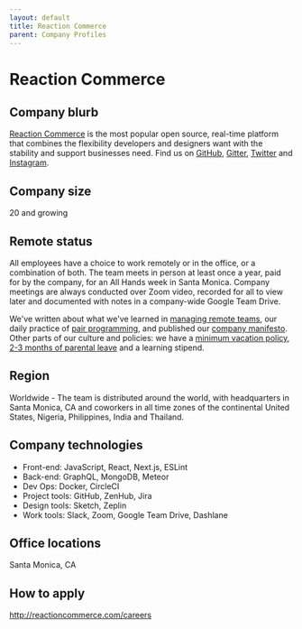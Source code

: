 ```yaml
---
layout: default
title: Reaction Commerce
parent: Company Profiles
---
```


# Reaction Commerce

## Company blurb

[Reaction Commerce](http://reactioncommerce.com/) is the most popular open source, real-time platform that combines the flexibility developers and designers want with the stability and support businesses need. Find us on [GitHub](https://github.com/reactioncommerce/), [Gitter](https://gitter.im/reactioncommerce/reaction), [Twitter](https://twitter.com/getreaction) and [Instagram](https://www.instagram.com/reactioncommerce/).

## Company size

20 and growing

## Remote status

All employees have a choice to work remotely or in the office, or a combination of both. The team meets in person at least once a year, paid for by the company, for an All Hands week in Santa Monica. Company meetings are always conducted over Zoom video, recorded for all to view later and documented with notes in a company-wide Google Team Drive.

We've written about what we've learned in [managing remote teams](https://blog.reactioncommerce.com/lessons-learned-managing-remote-teams/), our daily practice of [pair programming](https://blog.reactioncommerce.com/why-we-pair-program-every-day/), and published our [company manifesto](https://blog.reactioncommerce.com/our-team-manifesto/). Other parts of our culture and policies: we have a [minimum vacation policy](https://blog.reactioncommerce.com/why-were-opting-for-a-minimum-vacation-policy/), [2-3 months of parental leave](https://blog.reactioncommerce.com/new-parent-leave-benefits-everyone/) and a learning stipend.

## Region

Worldwide - The team is distributed around the world, with headquarters in Santa Monica, CA and coworkers in all time zones of the continental United States, Nigeria, Philippines, India and Thailand.

## Company technologies

- Front-end: JavaScript, React, Next.js, ESLint
- Back-end: GraphQL, MongoDB, Meteor
- Dev Ops: Docker, CircleCI
- Project tools: GitHub, ZenHub, Jira
- Design tools: Sketch, Zeplin
- Work tools: Slack, Zoom, Google Team Drive, Dashlane

## Office locations

Santa Monica, CA

## How to apply

http://reactioncommerce.com/careers